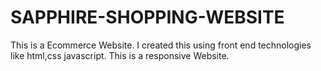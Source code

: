 # SAPPHIRE-SHOPPING-WEBSITE
This is a Ecommerce Website. I created this using front end technologies like html,css javascript. This is a responsive Website.
